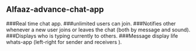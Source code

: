 ## Alfaaz-advance-chat-app

###Real time chat app.
###unlimited users can join.
###Notifies other whenever a new user joins or leaves the chat (both by message and sound).
###Displays who is typing currently to others.
###Message display life whats-app (left-right for sender and receivers ). 

